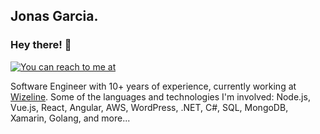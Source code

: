 ## Jonas Garcia.
### Hey there! :wave:

<!--
**jonasaky/jonasaky** is a ✨ _special_ ✨ repository because its `README.md` (this file) appears on your GitHub profile.

Here are some ideas to get you started:

- 🔭 I’m currently working on ...
- 🌱 I’m currently learning ...
- 👯 I’m looking to collaborate on ...
- 🤔 I’m looking for help with ...
- 💬 Ask me about ...
- 📫 How to reach me: ...
- 😄 Pronouns: ...
- ⚡ Fun fact: ...
-->

[![You can reach to me at](https://cdn.pixabay.com/photo/2017/10/03/17/53/nature-2813487_1280.jpg)](https://about.me/jonasaky)

Software Engineer with 10+ years of experience, currently working at [Wizeline](https://www.wizeline.com).
Some of the languages and technologies I'm involved: Node.js, Vue.js, React, Angular, AWS, WordPress, .NET, C#, SQL, MongoDB, Xamarin, Golang, and more...
